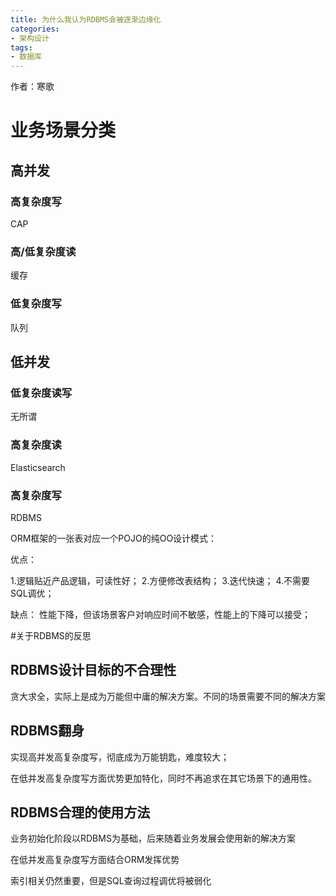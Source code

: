 ```yaml
---
title: 为什么我认为RDBMS会被逐渐边缘化
categories:
- 架构设计
tags:
- 数据库
---
```


作者：寒歌

# 业务场景分类

## 高并发

### 高复杂度写

CAP

### 高/低复杂度读

缓存

### 低复杂度写

队列

## 低并发

### 低复杂度读写

无所谓

### 高复杂度读

Elasticsearch

### 高复杂度写

RDBMS

ORM框架的一张表对应一个POJO的纯OO设计模式：

优点：

1.逻辑贴近产品逻辑，可读性好；
2.方便修改表结构；
3.迭代快速；
4.不需要SQL调优；

缺点：
性能下降，但该场景客户对响应时间不敏感，性能上的下降可以接受；

#关于RDBMS的反思

## RDBMS设计目标的不合理性

贪大求全，实际上是成为万能但中庸的解决方案。不同的场景需要不同的解决方案

## RDBMS翻身

实现高并发高复杂度写，彻底成为万能钥匙，难度较大；

在低并发高复杂度写方面优势更加特化，同时不再追求在其它场景下的通用性。

## RDBMS合理的使用方法

业务初始化阶段以RDBMS为基础，后来随着业务发展会使用新的解决方案

在低并发高复杂度写方面结合ORM发挥优势

索引相关仍然重要，但是SQL查询过程调优将被弱化


